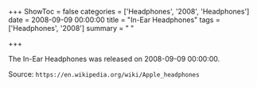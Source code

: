 +++
ShowToc = false
categories = ['Headphones', '2008', 'Headphones']
date = 2008-09-09 00:00:00
title = "In-Ear Headphones"
tags = ['Headphones', '2008']
summary = " "

+++

The In-Ear Headphones was released on 2008-09-09 00:00:00.

Source: `https://en.wikipedia.org/wiki/Apple_headphones`


